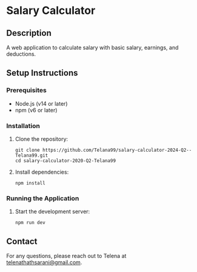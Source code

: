 # Salary Calculator

## Description
A web application to calculate salary with basic salary, earnings, and deductions.

## Setup Instructions

### Prerequisites
- Node.js (v14 or later)
- npm (v6 or later)

### Installation

1. Clone the repository:
    ```
    git clone https://github.com/Telana99/salary-calculator-2024-Q2--Telana99.git
    cd salary-calculator-2020-Q2-Telana99
    ```

2. Install dependencies:
    ```
    npm install
    ```

### Running the Application

1. Start the development server:
    ```
    npm run dev
    ```

## Contact
For any questions, please reach out to Telena at telenathathsarani@gmail.com.


